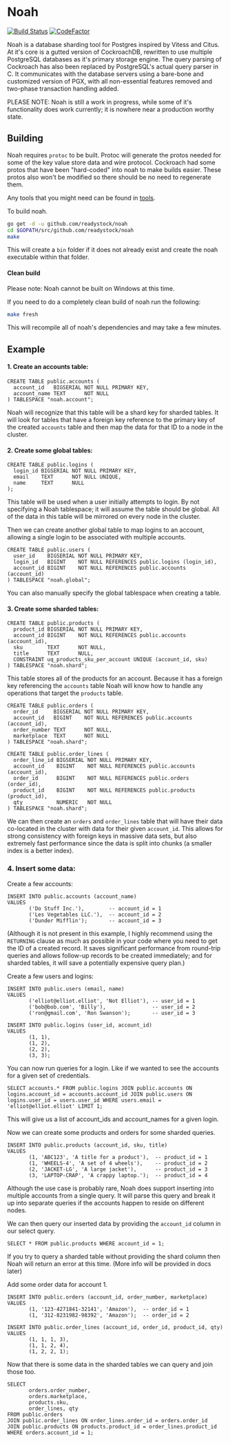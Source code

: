 # Noah 
[![Build Status](https://travis-ci.com/readystock/noah.svg?token=QvXZjJzgiir2JHLaKFrG&branch=master)](https://travis-ci.com/readystock/noah)
[![CodeFactor](https://www.codefactor.io/repository/github/readystock/noah/badge)](https://www.codefactor.io/repository/github/readystock/noah)

Noah is a database sharding tool for Postgres inspired by Vitess and Citus. 
At it's core is a gutted version of CockroachDB, rewritten to use multiple PostgreSQL databases as it's primary storage engine.
The query parsing of Cockroach has also been replaced by PostgreSQL's actual query parser in C. 
It communicates with the database servers using a bare-bone and customized version of PGX, with all non-essential features removed and two-phase transaction handling added.

PLEASE NOTE: Noah is still a work in progress, while some of it's functionality does work currently; it is nowhere near a production worthy state. 

## Building

Noah requires `protoc` to be built. Protoc will generate the protos needed for
some of the key value store data and wire protocol. Cockroach had some protos
that have been "hard-coded" into noah to make builds easier. These protos also
won't be modified so there should be no need to regenerate them.

Any tools that you might need can be found in [tools](./docs/Tools.md).

To build noah.
```bash
go get -d -u github.com/readystock/noah
cd $GOPATH/src/github.com/readystock/noah
make
```

This will create a `bin` folder if it does not already exist and create the noah executable within 
that folder.

#### Clean build
Please note: Noah cannot be built on Windows at this time.


If you need to do a completely clean build of noah run the following:
```bash
make fresh
```
This will recompile all of noah's dependencies and may take a few minutes.

## Example

#### 1. Create an accounts table:

```postgresql
CREATE TABLE public.accounts (
  account_id   BIGSERIAL NOT NULL PRIMARY KEY,
  account_name TEXT      NOT NULL
) TABLESPACE "noah.account";
```

Noah will recognize that this table will be a shard key for sharded tables. 
It will look for tables that have a foreign key reference to the primary key of the created
`accounts` table and then map the data for that ID to a node in the cluster.

#### 2. Create some global tables:

```postgresql
CREATE TABLE public.logins (
  login_id BIGSERIAL NOT NULL PRIMARY KEY,
  email    TEXT      NOT NULL UNIQUE,
  name     TEXT      NULL
);
```

This table will be used when a user initially attempts to login. By not specifying
a Noah tablespace; it will assume the table should be global. All of the data in this
table will be mirrored on every node in the cluster.

Then we can create another global table to map logins to an account, allowing a single
login to be associated with multiple accounts.

```postgresql
CREATE TABLE public.users (
  user_id    BIGSERIAL NOT NULL PRIMARY KEY,
  login_id   BIGINT    NOT NULL REFERENCES public.logins (login_id),
  account_id BIGINT    NOT NULL REFERENCES public.accounts (account_id)
) TABLESPACE "noah.global";
```

You can also manually specify the global tablespace when creating a table.

#### 3. Create some sharded tables:

```postgresql
CREATE TABLE public.products (
  product_id BIGSERIAL NOT NULL PRIMARY KEY,
  account_id BIGINT    NOT NULL REFERENCES public.accounts (account_id),
  sku        TEXT      NOT NULL,
  title      TEXT      NULL,
  CONSTRAINT uq_products_sku_per_account UNIQUE (account_id, sku)
) TABLESPACE "noah.shard";
```

This table stores all of the products for an account. Because it has a foreign key referencing
the `accounts` table Noah will know how to handle any operations that target the `products` 
table. 

```postgresql
CREATE TABLE public.orders (
  order_id     BIGSERIAL NOT NULL PRIMARY KEY,
  account_id   BIGINT    NOT NULL REFERENCES public.accounts (account_id),
  order_number TEXT      NOT NULL,
  marketplace  TEXT      NOT NULL
) TABLESPACE "noah.shard";
```

```postgresql
CREATE TABLE public.order_lines (
  order_line_id BIGSERIAL NOT NULL PRIMARY KEY,
  account_id    BIGINT    NOT NULL REFERENCES public.accounts (account_id),
  order_id      BIGINT    NOT NULL REFERENCES public.orders (order_id),
  product_id    BIGINT    NOT NULL REFERENCES public.products (product_id),
  qty           NUMERIC   NOT NULL
) TABLESPACE "noah.shard";
```

We can then create an `orders` and `order_lines` table that will have their data co-located
in the cluster with data for their given `account_id`. This allows for strong consistency
with foreign keys in massive data sets, but also extremely fast performance since the 
data is split into chunks (a smaller index is a better index).

### 4. Insert some data:

Create a few accounts:

```postgresql
INSERT INTO public.accounts (account_name) 
VALUES
       ('Do Stuff Inc.'),        -- account_id = 1
       ('Les Vegetables LLC.'),  -- account_id = 2
       ('Dunder Mifflin');       -- account_id = 3
```
(Although it is not present in this example, I highly recommend using the `RETURNING` clause as much
as possible in your code where you need to get the ID of a created record. It saves significant
performance from round-trip queries and allows follow-up records to be created immediately; and 
for sharded tables, it will save a potentially expensive query plan.)

Create a few users and logins:

```postgresql
INSERT INTO public.users (email, name) 
VALUES
       ('elliot@elliot.elliot', 'Not Elliot'), -- user_id = 1
       ('bob@bob.com', 'Billy'),               -- user_id = 2
       ('ron@gmail.com', 'Ron Swanson');       -- user_id = 3
```

```postgresql
INSERT INTO public.logins (user_id, account_id) 
VALUES
       (1, 1),
       (1, 2),
       (2, 2),
       (3, 3);
```

You can now run queries for a login. Like if we wanted to see the accounts for a given
set of credentials.

```postgresql
SELECT accounts.* FROM public.logins JOIN public.accounts ON  logins.account_id = accounts.account_id JOIN public.users ON logins.user_id = users.user_id WHERE users.email = 'elliot@elliot.elliot' LIMIT 1;
```

This will give us a list of account_ids and account_names for a given login.

Now we can create some products and orders for some sharded queries.

```postgresql
INSERT INTO public.products (account_id, sku, title) 
VALUES 
       (1, 'ABC123', 'A title for a product'),  -- product_id = 1
       (1, 'WHEELS-4', 'A set of 4 wheels'),    -- product_id = 2
       (2, 'JACKET-LG', 'A large jacket'),      -- product_id = 3
       (3, 'LAPTOP-CRAP', 'A crappy laptop.');  -- product_id = 4
```

Although the use case is probably rare, Noah does support inserting into multiple accounts from a
single query. It will parse this query and break it up into separate queries if the accounts happen
to reside on different nodes.

We can then query our inserted data by providing the `account_id` column in our select query.

```postgresql
SELECT * FROM public.products WHERE account_id = 1;
```

If you try to query a sharded table without providing the shard column then Noah will return an 
error at this time. (More info will be provided in docs later)

Add some order data for account 1.

```postgresql
INSERT INTO public.orders (account_id, order_number, marketplace) 
VALUES
       (1, '123-4271841-32141', 'Amazon'),  -- order_id = 1
       (1, '312-8231982-98392', 'Amazon');  -- order_id = 2
```

```postgresql
INSERT INTO public.order_lines (account_id, order_id, product_id, qty)
VALUES 
       (1, 1, 1, 3),
       (1, 1, 2, 4),
       (1, 2, 2, 1);
```

Now that there is some data in the sharded tables we can query and join those too.

```postgresql
SELECT 
       orders.order_number, 
       orders.marketplace, 
       products.sku, 
       order_lines, qty
FROM public.orders
JOIN public.order_lines ON order_lines.order_id = orders.order_id
JOIN public.products ON products.product_id = order_lines.product_id
WHERE orders.account_id = 1;
```